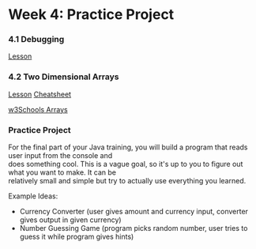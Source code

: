 # Week 4: Practice Project

### 4.1 Debugging

[Lesson](https://www.codecademy.com/courses/learn-java/lessons/java-debugging)

### 4.2 Two Dimensional Arrays

[Lesson](https://www.codecademy.com/courses/learn-java/lessons/2-d-arrays-java)
[Cheatsheet](https://www.codecademy.com/learn/learn-java/modules/java-two-dimensional-arrays/cheatsheet)

[w3Schools Arrays](https://www.w3schools.com/java/java_arrays.asp)

### Practice Project

For the final part of your Java training, you will build a program that reads user input from the console and  
does something cool. This is a vague goal, so it's up to you to figure out what you want to make. It can be  
relatively small and simple but try to actually use everything you learned.

Example Ideas:

* Currency Converter (user gives amount and currency input, converter gives output in given currency)
* Number Guessing Game (program picks random number, user tries to guess it while program gives hints)
